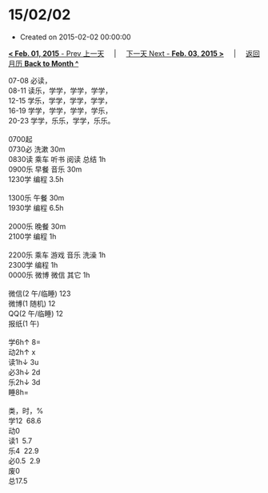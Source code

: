# 15/02/02

- Created on 2015-02-02 00:00:00

[**< Feb. 01, 2015** - Prev 上一天](/lifelogs/2015/02/d01.md) &nbsp; &nbsp; | &nbsp; &nbsp; [下一天 Next - **Feb. 03, 2015 >**](/lifelogs/2015/02/d03.md) &nbsp; &nbsp; |  &nbsp; &nbsp; [返回月历 **Back to Month ^**](/lifelogs/2015/02/index.md)
<br/><div>07-08 必读，</div><div>08-11 读乐，学学，学学，学学，</div><div>12-15 学乐，学学，学学，学学，<br/>16-19 学学，学学，学学，学乐，<br/>20-23 学学，乐乐，学学，乐乐。<div><br/></div><div>0700起<br/>0730必 洗漱 30m<br/>0830读 乘车 听书 阅读 总结 1h</div><div>0900乐 早餐 音乐 30m</div>1230学 编程 3.5h<div><br/></div>1300乐 午餐 30m</div><div>1930学 编程 6.5h</div><div><br/>2000乐 晚餐 30m</div><div>2100学 编程 1h</div><div><br/></div><div>2200乐 乘车 游戏 音乐 洗澡 1h</div><div>2300学 编程 1h</div><div>0000乐 微博 微信 其它 1h</div><div><div><br/></div><div>微信(2 午/临睡) 123</div>微博(1 随机) 12<br/>QQ(2 午/临睡) 12<br/>报纸(1 午) <div><br/></div>学6h↑ 8=<br/>动2h↑ x<br/>读1h↓ 3u<br/>必3h↓ 2d<br/>乐2h↓ 3d<br/>睡8h=<div><br/></div>类，时，%<br/>学12  68.6<br/>动0<br/>读1  5.7<br/>乐4  22.9<br/>必0.5  2.9<br/>废0<br/>总17.5</div>
